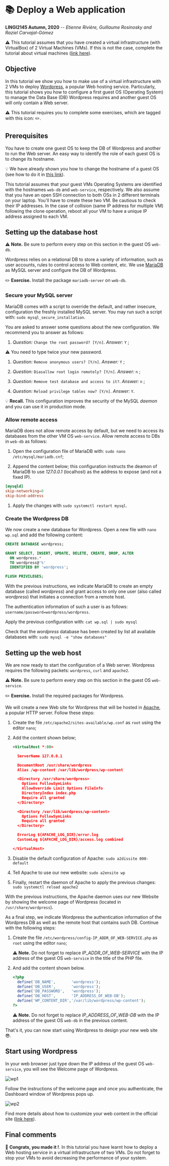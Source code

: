 # :books: Deploy a Web application

**LINGI2145 Autumn, 2020** -- *Etienne Rivière, Guillaume Rosinosky and Raziel Carvajal-Gómez*

:warning:
This tutorial assumes that you have created a virtual infrastructure (with VirtualBox) of 2 Virtual Machines (VMs). If this is not the case, complete the tutorial about virtual machines ([link here](README.md)).

## Objective

In this tutorial we show you how to make use of a virtual infrastructure with 2 VMs to deploy [Wordpress](https://wordpress.com/), a popular Web hosting service.
Particularly, this tutorial shows you how to configure a first guest OS (Operating System) to manage the Data Base (DB) Wordpress requires and another guest OS will only contain a Web server.

:warning:
This tutorial requires you to complete some exercises, which are tagged with this icon: :pencil2:.

## Prerequisites

<!--
# NOTE the creation of a second clone makes more sense here
Use the IP address with the subnet of our virtual network (192.168.33 in this example).

:pencil2: **Exercise.**
Check that you can also login with SSH into the newly created VM.

:pencil2: **Exercise.**
Check that you have the file `debian_with_ssh.ovf`. Destroy the origin `myvm` Virtual Machine.
Create a second VM using the `import` command. Change its hostname to a name different of the first VM.

:pencil2: **Exercise.**
Check that the two VMs can communicate with each other, using the *ping* utility from inside the VMs. -->

You have to create one guest OS to keep the DB of Wordpress and another to run the Web server.
An easy way to identify the role of each guest OS is to change its hostname.

:bulb:
We have already shown you how to change the hostname of a guest OS (see how to do it in [this link](README.md#update-the-network-configuration-of-a-vms-os)).

This tutorial assumes that your guest VMs Operating Systems are identified with the hostnames `web-db` and `web-service`, respectively.
We also assume that you have an open SSH connection to both OSs in 2 different terminals on your laptop.
You'll have to create these two VM. Be cautious to check their IP addresses. In the case of collision (same IP address for multiple VM) following the clone operation, reboot all your VM to have a unique IP address assigned to each VM.

## Setting up the database host

:warning: **Note.**
Be sure to perform every step on this section in the guest OS `web-db`.

Wordpress relies on a relational DB to store a variety of information, such as user accounts, rules to control access to Web content, etc. We use [MariaDB](https://mariadb.org/) as MySQL server and configure the DB of Wordpress.

:pencil2: **Exercise.**
Install the package `mariadb-server` on `web-db`.

### Secure your MySQL server

MariaDB comes with a script to override the default, and rather insecure, configuration the freshly installed MySQL server. You may run such a script with: `sudo mysql_secure_installation`.

You are asked to answer some questions about the new configuration. We recommend you to answer as follows:

1. *Question:* `Change the root password? [Y/n]`. *Answer:* `Y` ;

  :warning: You need to type twice your new password.

1. *Question:* `Remove anonymous users? [Y/n]`. *Answer:* `Y` ;

1. *Question:* `Diasallow root login remotely? [Y/n]`. *Answer:* `n` ;

1. *Question:* `Remove test database and access to it?`. *Answer:* `n` ;

1. *Question:* `Reload privilege tables now? [Y/n]`. *Answer:* `Y`.

:bulb: **Recall.**
This configuration improves the security of the MySQL *daemon* and you can use it in production mode.

### Allow remote access

MariaDB does not allow remote access by default, but we need to access its databases from the other VM OS `web-service`. Allow remote access to DBs in `web-db` as follows:

1. Open the configuration file of MariaDB with: `sudo nano /etc/mysql/mariadb.cnf`;

1. Append the content below; this configuration instructs the deamon of MariaDB to use *127.0.0.1* (localhost) as the address to expose (and not a fixed IP).

```conf
[mysqld]
skip-networking=0
skip-bind-address
```

1. Apply the changes with `sudo systemctl restart mysql`.

### Create the Wordpress DB

We now create a new database for Wordpress. Open a new file with `nano wp.sql` and add the following content:

```sql
CREATE DATABASE wordpress;

GRANT SELECT, INSERT, UPDATE, DELETE, CREATE, DROP, ALTER
  ON wordpress.*
  TO wordpress@'%'
  IDENTIFIED BY 'wordpress';

FLUSH PRIVILEGES;
```

With the previous instructions, we indicate MariaDB to create an empty database (called *wordpress*) and grant access to only one user (also called *wordpress*) that initiates a connection from a remote host.

The authentication information of such a user is as follows: `username/password=wordpress/wordpress`.

Apply the previous configuration with: `cat wp.sql | sudo mysql`

Check that the *wordpress* database has been created by list all available databases with: `sudo mysql -e "show databases"`

## Setting up the web host

We are now ready to start the configuration of a Web server. Wordpress requires the following packets: `wordpress`, `curl` and `apache2`.

:warning: **Note.**
Be sure to perform every step on this section in the guest OS `web-service`.

:pencil2: **Exercise.**
Install the required packages for Wordpress.

We will create a new Web site for Wordpress that will be hosted in [Apache](https://httpd.apache.org/), a popular HTTP server. Follow these steps:

1. Create the file `/etc/apache2/sites-available/wp.conf` as `root` using the editor `nano`;

1. Add the content shown below;

    ```xml
    <VirtualHost *:80>

      ServerName 127.0.0.1

      DocumentRoot /usr/share/wordpress
      Alias /wp-content /var/lib/wordpress/wp-content

      <Directory /usr/share/wordpress>
        Options FollowSymLinks
        AllowOverride Limit Options FileInfo
        DirectoryIndex index.php
        Require all granted
      </Directory>

      <Directory /var/lib/wordpress/wp-content>
        Options FollowSymLinks
        Require all granted
      </Directory>

      ErrorLog ${APACHE_LOG_DIR}/error.log
      CustomLog ${APACHE_LOG_DIR}/access.log combined

    </VirtualHost>
    ```

1. Disable the default configuration of Apache: `sudo a2dissite 000-default`

1. Tell Apache to use our new website: `sudo a2ensite wp`

1. Finally, restart the daemon of Apache to apply the previous changes: `sudo systemctl reload apache2`

With the previous instructions, the Apache daemon uses our new Website by showing the welcome page of Wordpress (located in `/usr/share/wordpress`).

As a final step, we indicate Wordpress the authentication information of the Wordpress DB as well as the remote host that contains such DB. Continue with the following steps:

1. Create the file `/etc/wordpress/config-IP_ADDR_OF_WEB-SERVICE.php` as `root` using the editor `nano`;

    :warning: **Note.**
    Do not forget to replace *IP_ADDR_OF_WEB-SERVICE* with the IP address of the guest OS `web-service` in the title of the PHP file.

1. And add the content shown below.

    ```php
    <?php
      define('DB_NAME',       'wordpress');
      define('DB_USER',       'wordpress');
      define('DB_PASSWORD',   'wordpress');
      define('DB_HOST',       'IP_ADDRESS_OF_WEB-DB');
      define('WP_CONTENT_DIR','/var/lib/wordpress/wp-content');
    ?>
    ```

    :warning: **Note.**
    Do not forget to replace *IP_ADDRESS_OF_WEB-DB* with the IP address of the guest OS `web-db` in the previous content.

That's it, you can now start using Wordpress to design your new web site :sunglasses:.

## Start using Wordpress

In your web browser just type down the IP address of the guest OS `web-service`, you will see the Welcome page of Wordpress.

 ![wp1](figs/wordpress_welcome.png)

 Follow the instructions of the welcome page and once you authenticate, the Dashboard window of Wordpress pops up.

 ![wp2](figs/wordpress_dashboard.png)

Find more details about how to customize your web content in the official site ([link here](https://www.wordpress.com)).

## Final comments

:checkered_flag: **Congrats, you made it !**.
In this tutorial you have learnt how to deploy a Web hosting service in a virtual infrastructure of two VMs.
Do not forget to stop your VMs to avoid decreasing the performance of your system.
